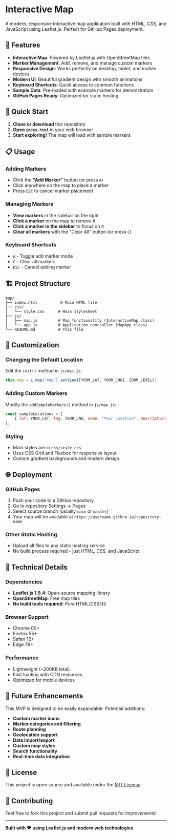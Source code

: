 # Interactive Map

A modern, responsive interactive map application built with HTML, CSS, and JavaScript using Leaflet.js. Perfect for GitHub Pages deployment.

## 🌟 Features

- **Interactive Map**: Powered by Leaflet.js with OpenStreetMap tiles
- **Marker Management**: Add, remove, and manage custom markers
- **Responsive Design**: Works perfectly on desktop, tablet, and mobile devices
- **Modern UI**: Beautiful gradient design with smooth animations
- **Keyboard Shortcuts**: Quick access to common functions
- **Sample Data**: Pre-loaded with example markers for demonstration
- **GitHub Pages Ready**: Optimized for static hosting

## 🚀 Quick Start

1. **Clone or download** this repository
2. **Open `index.html`** in your web browser
3. **Start exploring!** The map will load with sample markers

## 📋 Usage

### Adding Markers
- Click the **"Add Marker"** button (or press `A`)
- Click anywhere on the map to place a marker
- Press `ESC` to cancel marker placement

### Managing Markers
- **View markers** in the sidebar on the right
- **Click a marker** on the map to remove it
- **Click a marker in the sidebar** to focus on it
- **Clear all markers** with the "Clear All" button (or press `C`)

### Keyboard Shortcuts
- `A` - Toggle add marker mode
- `C` - Clear all markers
- `ESC` - Cancel adding marker

## 🏗️ Project Structure

```
map/
├── index.html          # Main HTML file
├── css/
│   └── style.css      # Main stylesheet
├── js/
│   ├── map.js         # Map functionality (InteractiveMap class)
│   └── app.js         # Application controller (MapApp class)
└── README.md          # This file
```

## 🎨 Customization

### Changing the Default Location
Edit the `init()` method in `js/map.js`:
```javascript
this.map = L.map('map').setView([YOUR_LAT, YOUR_LNG], ZOOM_LEVEL);
```

### Adding Custom Markers
Modify the `addSampleMarkers()` method in `js/map.js`:
```javascript
const sampleLocations = [
    { lat: YOUR_LAT, lng: YOUR_LNG, name: "Your Location", description: "Your description" }
];
```

### Styling
- Main styles are in `css/style.css`
- Uses CSS Grid and Flexbox for responsive layout
- Custom gradient backgrounds and modern design

## 🌐 Deployment

### GitHub Pages
1. Push your code to a GitHub repository
2. Go to repository Settings → Pages
3. Select source branch (usually `main` or `master`)
4. Your map will be available at `https://username.github.io/repository-name`

### Other Static Hosting
- Upload all files to any static hosting service
- No build process required - just HTML, CSS, and JavaScript

## 🔧 Technical Details

### Dependencies
- **Leaflet.js 1.9.4**: Open-source mapping library
- **OpenStreetMap**: Free map tiles
- **No build tools required**: Pure HTML/CSS/JS

### Browser Support
- Chrome 60+
- Firefox 55+
- Safari 12+
- Edge 79+

### Performance
- Lightweight (~200KB total)
- Fast loading with CDN resources
- Optimized for mobile devices

## 🚀 Future Enhancements

This MVP is designed to be easily expandable. Potential additions:

- **Custom marker icons**
- **Marker categories and filtering**
- **Route planning**
- **Geolocation support**
- **Data import/export**
- **Custom map styles**
- **Search functionality**
- **Real-time data integration**

## 📝 License

This project is open source and available under the [MIT License](LICENSE).

## 🤝 Contributing

Feel free to fork this project and submit pull requests for improvements!

---

**Built with ❤️ using Leaflet.js and modern web technologies**
